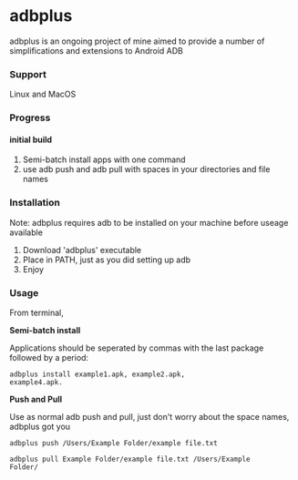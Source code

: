 # adbplus
adbplus is an ongoing project of mine aimed to provide a number of simplifications and extensions to Android ADB 

### Support
Linux and MacOS

### Progress

#### initial build
1. Semi-batch install apps with one command
2. use adb push and adb pull with spaces in your directories and file names


### Installation
Note: adbplus requires adb to be installed on your machine before useage available 
1. Download 'adbplus' executable
2. Place in PATH, just as you did setting up adb
3. Enjoy

### Usage
From terminal, 

<b>Semi-batch install</b>

Applications should be seperated by commas with the last package followed by a period:

<code>adbplus install example1.apk, example2.apk, example4.apk.</code>

<b>Push and Pull</b>

Use as normal adb push and pull, just don't worry about the space names, adbplus got you

<code>adbplus push /Users/Example Folder/example file.txt</code>

<code>adbplus pull Example Folder/example file.txt /Users/Example Folder/</code>
